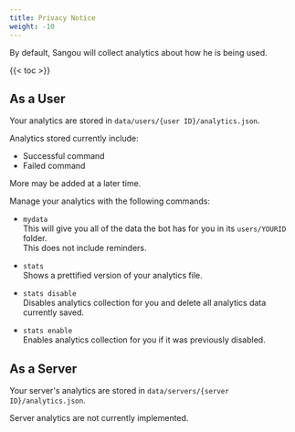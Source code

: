 ```yaml
---
title: Privacy Notice
weight: -10
---
```


By default, Sangou will collect analytics about how he is being used.

<!--more-->

{{< toc >}}

## As a User

Your analytics are stored in `data/users/{user ID}/analytics.json`.

Analytics stored currently include:
- Successful command
- Failed command

More may be added at a later time.

Manage your analytics with the following commands:

- `mydata`<br>
This will give you all of the data the bot has for you in its `users/YOURID` folder.<br>
This does not include reminders.

- `stats`<br>
Shows a prettified version of your analytics file.

- `stats disable`<br>
Disables analytics collection for you and delete all analytics data currently saved.

- `stats enable`<br>
Enables analytics collection for you if it was previously disabled.

## As a Server

Your server's analytics are stored in `data/servers/{server ID}/analytics.json`.

Server analytics are not currently implemented.
